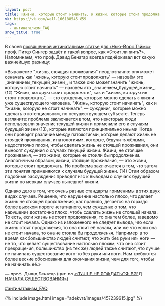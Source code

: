 ```yaml
---
layout: post
title: 💡Жизни, которые стоит начинать, и жизни, которые стоит продолжать💡
vk: https://vk.com/wall-166188545_859
tags:
  - антинатализм_FAQ
show_title: true
---
```

В своей [посвящённой антинатализму статье для «Нью-Йорк Таймс»](../adekvat/825.html) проф. Питер Сингер задаёт и такой вопрос, как «Стоит ли жить?». Напоминаем, что проф. Дэвид Бенатар всегда подчёркивал вот какую важнейшую разницу:

«Выражение "жизнь, стоящая проживания" неоднозначно: оно может означать как "жизнь, которую стоит продолжать" — назовём это \_значением\_текущей\_жизни\_, и также оно может значить "жизнь, которую стоит начинать" — назовём это \_значением\_будущей\_жизни\_. (12) "Жизнь, которую стоит продолжать", как и "жизнь, которую не стоит продолжать", — это суждения, которые можно сделать о жизни уже существующего человека. "Жизнь, которую стоит начинать", как и "жизнь, которую не стоит начинать", — суждения, которые можно сделать о потенциальном, но несуществующем субъекте. Теперь взгляните: проблема заключается в том, что некоторые люди использовали значение текущей жизни и применили его к случаям будущей жизни (13), которые являются принципиально иными. Когда они проводят различие между патологиями, которые делают жизнь не стоящей проживания, и патологиями, которые, будучи тяжёлыми, недостаточно плохи, чтобы сделать жизнь не стоящей проживания, они выносят суждения о случаях текущей жизни. Жизни, не стоящие проживания, — это жизни, которые не стоили бы продолжения. Аналогичным образом, жизни, стоящие проживания, — это жизни, которые стоит продолжать. Но проблема заключается в том, что затем эти понятия применяются к случаям будущей жизни. (14) Этим образом подобные рассуждения приводят нас к выводам о случаях будущей жизни по меркам случаев нынешней жизни.

Однако дело в том, что очень разные стандарты применимы в этих двух видах случаев. Решение, что нарушение настолько плохо, что делает жизнь не стоящей продолжения, как правило, делается на гораздо более высоком пороге негативного, чем суждение о том, что нарушение достаточно плохо, чтобы сделать жизнь не стоящей начала. То есть, если жизнь не стоит продолжения, то она тем более, заведомо не стоит начала. Однако из изложенного не следует вывода, что если жизнь стоит продолжения, то она стоит её начала, или же что если она не стоит начала, то она не стоила бы продолжения. Например, в то время как большинство людей считают, что жить без руки или ноги — не то, что делает существование настолько плохим, что оно стоит прекращения, большинство (из тех же) людей также считают, что лучше не начинать существование кого-то без руки или ноги. Нам требуются более веские обоснования для окончания жизни, чем для того, чтобы не начинать её.»

— проф. Дэвид Бенатар
(цит. по [«ЛУЧШЕ НЕ РОЖДАТЬСЯ: ВРЕД НАЧАЛА СУЩЕСТВОВАНИЯ»](luchshe-ne-rozhdatsya-vred-nachala-suschestvovaniya.html))

[#антинатализм_FAQ](poisk.html#антинатализм_FAQ)

{% include image.html image="adekvat/images/457239615.jpg" %}
